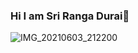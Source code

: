 ### Hi I am Sri Ranga Durai👋
![IMG_20210603_212200](https://user-images.githubusercontent.com/84333099/129311200-9543bbcf-5c6b-4b03-ad15-6aca1c769c3a.jpg)


